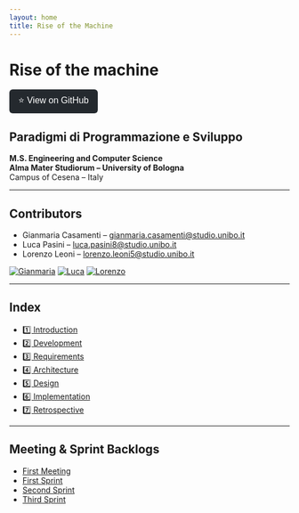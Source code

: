 ```yaml
---
layout: home
title: Rise of the Machine
---
```


# **Rise of the machine**

<a href="https://github.com/GiammaCode/PPS-25-RiseOfTheMachine" target="_blank">
  <button style="padding: 8px 16px; font-size: 16px; border: none; background-color: #24292e; color: white; border-radius: 6px; cursor: pointer;">
    ⭐ View on GitHub
  </button>
</a>

## **Paradigmi di Programmazione e Sviluppo**
**M.S. Engineering and Computer Science**  
**Alma Mater Studiorum – University of Bologna**  
Campus of Cesena – Italy

---

## **Contributors**

- Gianmaria Casamenti – [gianmaria.casamenti@studio.unibo.it](mailto:gianmaria.casamenti@studio.unibo.it)
- Luca Pasini – [luca.pasini8@studio.unibo.it](mailto:luca.pasini8@studio.unibo.it)
- Lorenzo Leoni – [lorenzo.leoni5@studio.unibo.it](mailto:lorenzo.leoni5@studio.unibo.it)

[![Gianmaria](https://github.com/GiammaCode.png?size=80)](https://github.com/GiammaCode)
[![Luca](https://github.com.png?size=20)](https://github.com/Paso2000)
[![Lorenzo](https://github.com/LoryBug.png?size=80)](https://github.com/LoryBug)

---

## **Index**

- [1️⃣ Introduction](sections/1_Introduction.md)
- [2️⃣ Development](sections/2_Development.md)
- [3️⃣ Requirements](sections/3_Requirements.md)
- [4️⃣ Architecture](sections/4_Architecture.md)
- [5️⃣ Design](sections/5_Design.md)
- [6️⃣ Implementation](sections/6_Implementation.md)
- [7️⃣ Retrospective](sections/7_Retrospective.md)

---

## **Meeting & Sprint Backlogs**

- [First Meeting](backlog/first-meeting.md)
- [First Sprint](backlog/first-sprint.md)
- [Second Sprint](backlog/second-sprint.md)
- [Third Sprint](backlog/third-sprint.md)
